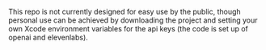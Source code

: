 This repo is not currently designed for easy use by the public, though personal use can be achieved by downloading the project and setting your own Xcode environment variables for the api keys (the code is set up of openai and elevenlabs).